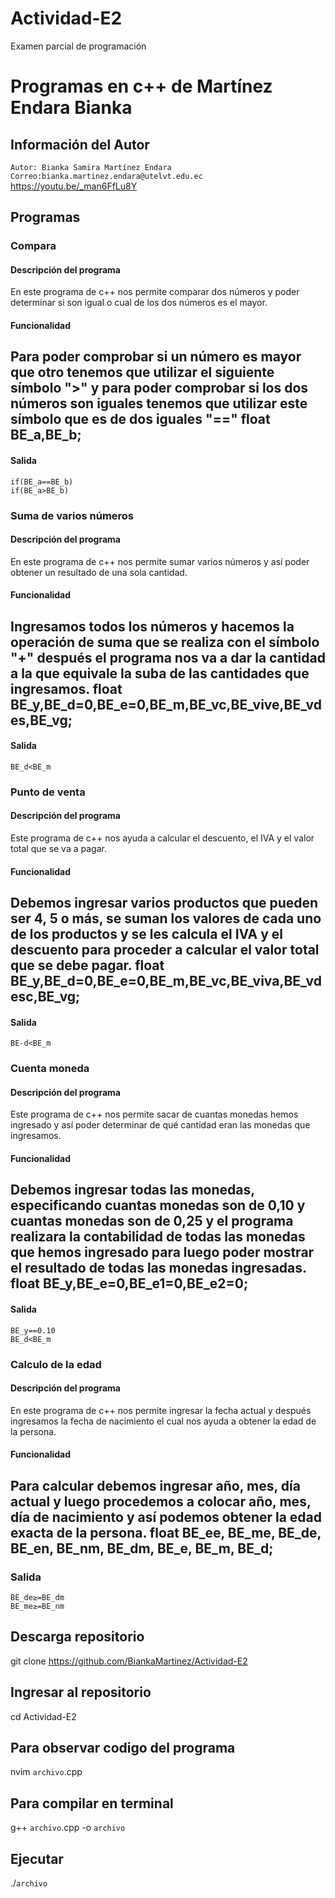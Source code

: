 # Actividad-E2
Examen parcial de programación 
# Programas en c++ de Martínez Endara Bianka
## Información del Autor
`Autor: Bianka Samira Martínez Endara`
`Correo:bianka.martinez.endara@utelvt.edu.ec`
https://youtu.be/_man6FfLu8Y

## Programas
### Compara
#### Descripción del programa
En este programa de c++ nos permite comparar dos números y poder determinar si son igual o cual de los dos números es el mayor.
#### Funcionalidad
Para poder comprobar si un número es mayor que otro tenemos que utilizar el siguiente símbolo ">"
y para poder comprobar si los dos números son iguales tenemos que utilizar este símbolo que es de dos iguales "=="
float BE_a,BE_b;
---
#### Salida
```
if(BE_a==BE_b) 
if(BE_a>BE_b) 
```

### Suma de varios números
#### Descripción del programa
En este programa de c++ nos permite sumar varios números y así poder obtener un resultado de una sola cantidad.
#### Funcionalidad
Ingresamos todos los números y hacemos la operación de suma que se realiza con el símbolo "+" después el programa nos va a dar la cantidad a la que equivale la suba de las cantidades que ingresamos.
float BE_y,BE_d=0,BE_e=0,BE_m,BE_vc,BE_vive,BE_vdes,BE_vg;
---
#### Salida
```
BE_d<BE_m
```

### Punto de venta
#### Descripción del programa
Este programa de c++ nos ayuda a calcular el descuento, el IVA y el valor total que se va a pagar. 
#### Funcionalidad 
Debemos ingresar varios productos que pueden ser 4, 5 o más, se suman los valores de cada uno de los productos y se les calcula el IVA y el descuento para proceder a calcular el valor total que se debe pagar.
float BE_y,BE_d=0,BE_e=0,BE_m,BE_vc,BE_viva,BE_vdesc,BE_vg;
---
#### Salida
```
BE-d<BE_m
```

### Cuenta moneda
#### Descripción del programa
Este programa de c++ nos permite sacar de cuantas monedas hemos ingresado y así poder determinar de qué cantidad eran las monedas que ingresamos.
#### Funcionalidad
Debemos ingresar todas las monedas, especificando cuantas monedas son de 0,10 y cuantas monedas son de 0,25 y el programa realizara la contabilidad de todas las monedas que hemos ingresado para luego poder mostrar el resultado de todas las monedas ingresadas.
float BE_y,BE_e=0,BE_e1=0,BE_e2=0;
---
#### Salida
```
BE_y==0.10
BE_d<BE_m
```

### Calculo de la edad
#### Descripción del programa
En este programa de c++ nos permite ingresar la fecha actual y después ingresamos la fecha de nacimiento el cual nos ayuda a obtener la edad de la persona.
#### Funcionalidad
Para calcular debemos ingresar año, mes, día actual y luego procedemos a colocar año, mes, día de nacimiento y así podemos obtener la edad exacta de la persona.
float  BE_ee, BE_me, BE_de, BE_en, BE_nm, BE_dm, BE_e, BE_m, BE_d;
---
### Salida
```
BE_de≥=BE_dm
BE_me≥=BE_nm
```
## Descarga repositorio
git clone https://github.com/BiankaMartinez/Actividad-E2
## Ingresar al repositorio
cd Actividad-E2
## Para observar codigo del programa
nvim `archivo`.cpp
## Para compilar en terminal
g++ `archivo`.cpp -o `archivo`
## Ejecutar
./`archivo`

